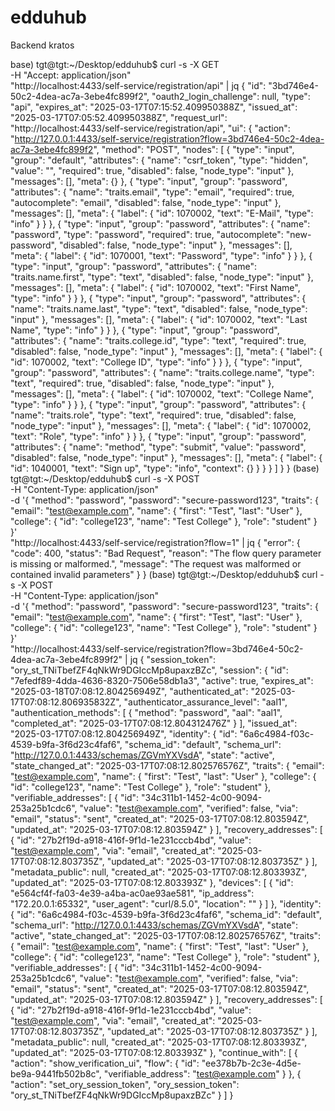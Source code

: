 # edduhub


Backend kratos 

base) tgt@tgt:~/Desktop/edduhub$ curl -s -X GET \
  -H "Accept: application/json" \
  "http://localhost:4433/self-service/registration/api" | jq
{
  "id": "3bd746e4-50c2-4dea-ac7a-3ebe4fc899f2",
  "oauth2_login_challenge": null,
  "type": "api",
  "expires_at": "2025-03-17T07:15:52.409950388Z",
  "issued_at": "2025-03-17T07:05:52.409950388Z",
  "request_url": "http://localhost:4433/self-service/registration/api",
  "ui": {
    "action": "http://127.0.0.1:4433/self-service/registration?flow=3bd746e4-50c2-4dea-ac7a-3ebe4fc899f2",
    "method": "POST",
    "nodes": [
      {
        "type": "input",
        "group": "default",
        "attributes": {
          "name": "csrf_token",
          "type": "hidden",
          "value": "",
          "required": true,
          "disabled": false,
          "node_type": "input"
        },
        "messages": [],
        "meta": {}
      },
      {
        "type": "input",
        "group": "password",
        "attributes": {
          "name": "traits.email",
          "type": "email",
          "required": true,
          "autocomplete": "email",
          "disabled": false,
          "node_type": "input"
        },
        "messages": [],
        "meta": {
          "label": {
            "id": 1070002,
            "text": "E-Mail",
            "type": "info"
          }
        }
      },
      {
        "type": "input",
        "group": "password",
        "attributes": {
          "name": "password",
          "type": "password",
          "required": true,
          "autocomplete": "new-password",
          "disabled": false,
          "node_type": "input"
        },
        "messages": [],
        "meta": {
          "label": {
            "id": 1070001,
            "text": "Password",
            "type": "info"
          }
        }
      },
      {
        "type": "input",
        "group": "password",
        "attributes": {
          "name": "traits.name.first",
          "type": "text",
          "disabled": false,
          "node_type": "input"
        },
        "messages": [],
        "meta": {
          "label": {
            "id": 1070002,
            "text": "First Name",
            "type": "info"
          }
        }
      },
      {
        "type": "input",
        "group": "password",
        "attributes": {
          "name": "traits.name.last",
          "type": "text",
          "disabled": false,
          "node_type": "input"
        },
        "messages": [],
        "meta": {
          "label": {
            "id": 1070002,
            "text": "Last Name",
            "type": "info"
          }
        }
      },
      {
        "type": "input",
        "group": "password",
        "attributes": {
          "name": "traits.college.id",
          "type": "text",
          "required": true,
          "disabled": false,
          "node_type": "input"
        },
        "messages": [],
        "meta": {
          "label": {
            "id": 1070002,
            "text": "College ID",
            "type": "info"
          }
        }
      },
      {
        "type": "input",
        "group": "password",
        "attributes": {
          "name": "traits.college.name",
          "type": "text",
          "required": true,
          "disabled": false,
          "node_type": "input"
        },
        "messages": [],
        "meta": {
          "label": {
            "id": 1070002,
            "text": "College Name",
            "type": "info"
          }
        }
      },
      {
        "type": "input",
        "group": "password",
        "attributes": {
          "name": "traits.role",
          "type": "text",
          "required": true,
          "disabled": false,
          "node_type": "input"
        },
        "messages": [],
        "meta": {
          "label": {
            "id": 1070002,
            "text": "Role",
            "type": "info"
          }
        }
      },
      {
        "type": "input",
        "group": "password",
        "attributes": {
          "name": "method",
          "type": "submit",
          "value": "password",
          "disabled": false,
          "node_type": "input"
        },
        "messages": [],
        "meta": {
          "label": {
            "id": 1040001,
            "text": "Sign up",
            "type": "info",
            "context": {}
          }
        }
      }
    ]
  }
}
(base) tgt@tgt:~/Desktop/edduhub$ curl -s -X POST \
  -H "Content-Type: application/json" \
  -d '{
    "method": "password",
    "password": "secure-password123",
    "traits": {
      "email": "test@example.com",
      "name": {
        "first": "Test",
        "last": "User"
      },
      "college": {
        "id": "college123",
        "name": "Test College"
      },
      "role": "student"
    }
  }' \
  "http://localhost:4433/self-service/registration?flow=1" | jq
{
  "error": {
    "code": 400,
    "status": "Bad Request",
    "reason": "The flow query parameter is missing or malformed.",
    "message": "The request was malformed or contained invalid parameters"
  }
}
(base) tgt@tgt:~/Desktop/edduhub$ curl -s -X POST \
  -H "Content-Type: application/json" \
  -d '{
    "method": "password",
    "password": "secure-password123",
    "traits": {
      "email": "test@example.com",
      "name": {
        "first": "Test",
        "last": "User"
      },
      "college": {
        "id": "college123",
        "name": "Test College"
      },
      "role": "student"
    }
  }' \
  "http://localhost:4433/self-service/registration?flow=3bd746e4-50c2-4dea-ac7a-3ebe4fc899f2" | jq
{
  "session_token": "ory_st_TNiTbefZF4qNkWr9DGIccMp8upaxzBZc",
  "session": {
    "id": "7efedf89-4dda-4636-8320-7506e58db1a3",
    "active": true,
    "expires_at": "2025-03-18T07:08:12.804256949Z",
    "authenticated_at": "2025-03-17T07:08:12.806935832Z",
    "authenticator_assurance_level": "aal1",
    "authentication_methods": [
      {
        "method": "password",
        "aal": "aal1",
        "completed_at": "2025-03-17T07:08:12.804312476Z"
      }
    ],
    "issued_at": "2025-03-17T07:08:12.804256949Z",
    "identity": {
      "id": "6a6c4984-f03c-4539-b9fa-3f6d23c4faf6",
      "schema_id": "default",
      "schema_url": "http://127.0.0.1:4433/schemas/ZGVmYXVsdA",
      "state": "active",
      "state_changed_at": "2025-03-17T07:08:12.802576576Z",
      "traits": {
        "email": "test@example.com",
        "name": {
          "first": "Test",
          "last": "User"
        },
        "college": {
          "id": "college123",
          "name": "Test College"
        },
        "role": "student"
      },
      "verifiable_addresses": [
        {
          "id": "34c311b1-1452-4c00-9094-253a25b1cdc6",
          "value": "test@example.com",
          "verified": false,
          "via": "email",
          "status": "sent",
          "created_at": "2025-03-17T07:08:12.803594Z",
          "updated_at": "2025-03-17T07:08:12.803594Z"
        }
      ],
      "recovery_addresses": [
        {
          "id": "27b2f19d-a918-416f-9f1d-1e231cccb4bd",
          "value": "test@example.com",
          "via": "email",
          "created_at": "2025-03-17T07:08:12.803735Z",
          "updated_at": "2025-03-17T07:08:12.803735Z"
        }
      ],
      "metadata_public": null,
      "created_at": "2025-03-17T07:08:12.803393Z",
      "updated_at": "2025-03-17T07:08:12.803393Z"
    },
    "devices": [
      {
        "id": "e564cf4f-fa03-4e39-a4ba-ac0ae93ae581",
        "ip_address": "172.20.0.1:65332",
        "user_agent": "curl/8.5.0",
        "location": ""
      }
    ]
  },
  "identity": {
    "id": "6a6c4984-f03c-4539-b9fa-3f6d23c4faf6",
    "schema_id": "default",
    "schema_url": "http://127.0.0.1:4433/schemas/ZGVmYXVsdA",
    "state": "active",
    "state_changed_at": "2025-03-17T07:08:12.802576576Z",
    "traits": {
      "email": "test@example.com",
      "name": {
        "first": "Test",
        "last": "User"
      },
      "college": {
        "id": "college123",
        "name": "Test College"
      },
      "role": "student"
    },
    "verifiable_addresses": [
      {
        "id": "34c311b1-1452-4c00-9094-253a25b1cdc6",
        "value": "test@example.com",
        "verified": false,
        "via": "email",
        "status": "sent",
        "created_at": "2025-03-17T07:08:12.803594Z",
        "updated_at": "2025-03-17T07:08:12.803594Z"
      }
    ],
    "recovery_addresses": [
      {
        "id": "27b2f19d-a918-416f-9f1d-1e231cccb4bd",
        "value": "test@example.com",
        "via": "email",
        "created_at": "2025-03-17T07:08:12.803735Z",
        "updated_at": "2025-03-17T07:08:12.803735Z"
      }
    ],
    "metadata_public": null,
    "created_at": "2025-03-17T07:08:12.803393Z",
    "updated_at": "2025-03-17T07:08:12.803393Z"
  },
  "continue_with": [
    {
      "action": "show_verification_ui",
      "flow": {
        "id": "ee378b7b-2c3e-4d5e-be9a-9441fb502b8c",
        "verifiable_address": "test@example.com"
      }
    },
    {
      "action": "set_ory_session_token",
      "ory_session_token": "ory_st_TNiTbefZF4qNkWr9DGIccMp8upaxzBZc"
    }
  ]
}